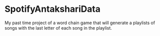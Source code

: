 # SpotifyAntakshariData
My past time project of a word chain game that will generate a playlists of songs with the last letter of each song in the playlist.
